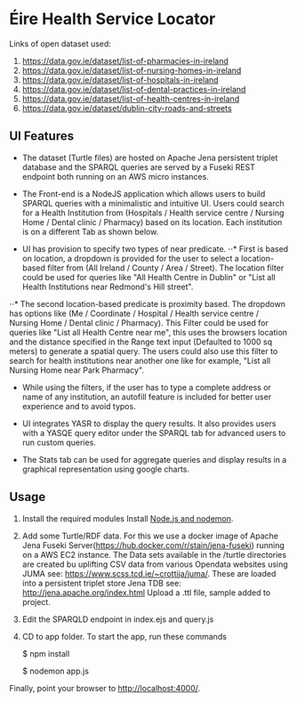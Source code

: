 # Éire Health Service Locator

Links of open dataset used:

1. https://data.gov.ie/dataset/list-of-pharmacies-in-ireland
2. https://data.gov.ie/dataset/list-of-nursing-homes-in-ireland
3. https://data.gov.ie/dataset/list-of-hospitals-in-ireland
4. https://data.gov.ie/dataset/list-of-dental-practices-in-ireland
5. https://data.gov.ie/dataset/list-of-health-centres-in-ireland
6. https://data.gov.ie/dataset/dublin-city-roads-and-streets
 
## UI Features
* The dataset (Turtle files) are hosted on Apache Jena persistent triplet database and the SPARQL queries are served by a Fuseki REST endpoint both running on an AWS micro instances.

* The Front-end is a NodeJS application which allows users to build SPARQL queries with a minimalistic and intuitive UI.
Users could search for a Health Institution from (Hospitals / Health service centre / Nursing Home / Dental clinic / Pharmacy) based on its location. Each institution is on a different Tab as shown below.

* UI has provision to specify two types of near predicate. 
⋅⋅* First is based on location, a dropdown is provided for the user to select a location-based filter from (All Ireland / County / Area / Street). The location filter could be used for queries like "All Health Centre in Dublin" or "List all Health Institutions near Redmond's Hill street".

⋅⋅* The second location-based predicate is proximity based. The dropdown has options like (Me / Coordinate / Hospital / Health service centre / Nursing Home / Dental clinic / Pharmacy). This Filter could be used for queries like "List all Health Centre near me", this uses the browsers location and the distance specified in the Range text input (Defaulted to 1000 sq meters) to generate a spatial query. The users could also use this filter to search for health institutions near another one like for example, "List all Nursing Home near Park Pharmacy".

* While using the filters, if the user has to type a complete address or name of any institution, an autofill feature is included for better user experience and to avoid typos.

* UI integrates YASR to display the query results. It also provides users with a YASQE query editor under the SPARQL tab for advanced users to run custom queries.

* The Stats tab can be used for aggregate queries and display results in a graphical representation using google charts.

## Usage
1) Install the required modules
Install [Node.js and nodemon](http://nodejs.org).

2) Add some Turtle/RDF data. 
For this we use a docker image of Apache Jena Fuseki Server(https://hub.docker.com/r/stain/jena-fuseki) running on a AWS EC2 instance. The Data sets available in the /turtle directories are created bu uplifting CSV data from various Opendata websites using JUMA see: https://www.scss.tcd.ie/~crottija/juma/. These are loaded into a persistent triplet store Jena TDB see: http://jena.apache.org/index.html
Upload a .ttl file, sample added to project.

3) Edit the SPARQLD endpoint in index.ejs and query.js

4) CD to app folder. To start the app, run these commands

    $ npm install
    
    $ nodemon app.js

Finally, point your browser to
[http://localhost:4000/](http://localhost:4000/).

